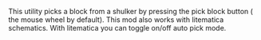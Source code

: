 This utility picks a block from  a shulker by pressing the pick block button ( the mouse wheel by default). This mod also works with litematica schematics.  With litematica you can toggle on/off auto pick mode.
